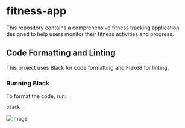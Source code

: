 # fitness-app
This repository contains a comprehensive fitness tracking application designed to help users monitor their fitness activities and progress.

## Code Formatting and Linting

This project uses Black for code formatting and Flake8 for linting.

### Running Black

To format the code, run:

```bash
black .
```
![image](https://github.com/hippync/fitness-app/assets/69939721/c373b430-e44b-4e52-acbe-1a63993a6f01)

